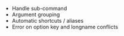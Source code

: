 - Handle sub-command
- Argument grouping
- Automatic shortcuts / aliases
- Error on option key and longname conflicts
